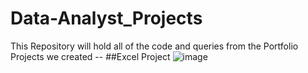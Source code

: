 # Data-Analyst_Projects
This Repository will hold all of the code and queries from the Portfolio Projects we created
-- ##Excel Project
![image](https://user-images.githubusercontent.com/44718084/213678252-40409084-a7b9-4e49-ad94-fb968ad9a936.png)
